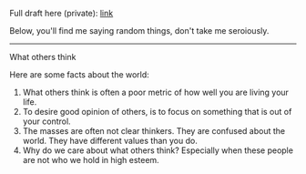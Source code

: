 Full draft here (private): [link](https://docs.google.com/document/d/1fFhjdqn6vuGjcxTXw0OSGEETEdKjcz1mUf3bXm0c2Eg/edit)

Below, you'll find me saying random things, don't take me seroiously. 

---


What others think

Here are some facts about the world:
1. What others think is often a poor metric of how well you are living your life.
2. To desire good opinion of others, is to focus on something that is out of your control.
3. The masses are often not clear thinkers. They are confused about the world. They have different values than you do. 
4. Why do we care about what others think? Especially when these people are not who we hold in high esteem. 

